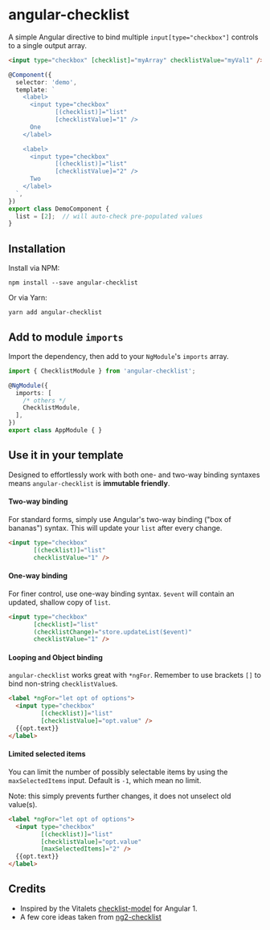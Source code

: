 # angular-checklist

A simple Angular directive to bind multiple `input[type="checkbox"]` controls
to a single output array.


```html
<input type="checkbox" [checklist]="myArray" checklistValue="myVal1" />
```


```ts
@Component({
  selector: 'demo',
  template: `
    <label>
      <input type="checkbox"
             [(checklist)]="list"
             [checklistValue]="1" />
      One
    </label>

    <label>
      <input type="checkbox"
             [(checklist)]="list"
             [checklistValue]="2" />
      Two
    </label>
  `,
})
export class DemoComponent {
  list = [2];  // will auto-check pre-populated values
}
```


## Installation

Install via NPM:

```
npm install --save angular-checklist
```

Or via Yarn:

```
yarn add angular-checklist
```



## Add to module `imports`

Import the dependency, then add to your `NgModule`'s `imports` array.

```ts
import { ChecklistModule } from 'angular-checklist';

@NgModule({
  imports: [
    /* others */
    ChecklistModule,
  ],
})
export class AppModule { }
```



## Use it in your template

Designed to effortlessly work with both one- and two-way binding syntaxes means
`angular-checklist` is **immutable friendly**.


#### Two-way binding

For standard forms, simply use Angular's two-way binding ("box of bananas")
syntax. This will update your `list` after every change.

```html
<input type="checkbox"
       [(checklist)]="list"
       checklistValue="1" />
```


#### One-way binding

For finer control, use one-way binding syntax. `$event` will contain an
updated, shallow copy of `list`.

```html
<input type="checkbox"
       [checklist]="list"
       (checklistChange)="store.updateList($event)"
       checklistValue="1" />
```


#### Looping and Object binding

`angular-checklist` works great with `*ngFor`. Remember to use brackets `[]` to
bind non-string `checklistValue`s.

```html
<label *ngFor="let opt of options">
  <input type="checkbox"
         [(checklist)]="list"
         [checklistValue]="opt.value" />
  {{opt.text}}
</label>
```


#### Limited selected items

You can limit the number of possibly selectable items by using the `maxSelectedItems` input. Default is `-1`, which mean no limit.

Note: this simply prevents further changes, it does not unselect old value(s).

```html
<label *ngFor="let opt of options">
  <input type="checkbox"
         [(checklist)]="list"
         [checklistValue]="opt.value"
         [maxSelectedItems]="2" />
  {{opt.text}}
</label>
```


## Credits

- Inspired by the Vitalets [checklist-model](https://vitalets.github.io/checklist-model/) for Angular 1.
- A few core ideas taken from [ng2-checklist](https://github.com/amaanm/ng2-checklist)
